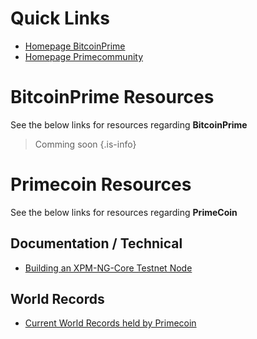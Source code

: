 <!-- TITLE: Home -->
<!-- SUBTITLE: Welcome to the Primecoin & Bitcoin Prime Community Wiki.   -->

# Quick Links
* [Homepage BitcoinPrime ](https://www.bitcoinprime.org)
* [Homepage Primecommunity](https://www.primecommunity.org)
# BitcoinPrime Resources
See the below links for resources regarding **BitcoinPrime**

> Comming soon
{.is-info}

# Primecoin Resources
See the below links for resources regarding **PrimeCoin**

## Documentation / Technical 
* [Building an XPM-NG-Core Testnet Node](documentation/building-primecoin-ng-core)
## World Records
* [Current World Records held by Primecoin](world-records/current-world-records)
